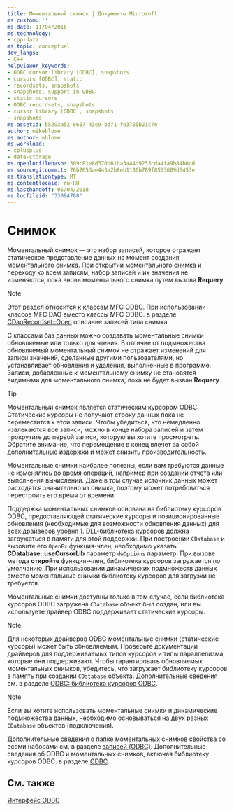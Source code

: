 ```yaml
---
title: Моментальный снимок | Документы Microsoft
ms.custom: ''
ms.date: 11/04/2016
ms.technology:
- cpp-data
ms.topic: conceptual
dev_langs:
- C++
helpviewer_keywords:
- ODBC cursor library [ODBC], snapshots
- cursors [ODBC], static
- recordsets, snapshots
- snapshots, support in ODBC
- static cursors
- ODBC recordsets, snapshots
- cursor library [ODBC], snapshots
- snapshots
ms.assetid: b5293a52-0657-43e9-bd71-fe3785b21c7e
author: mikeblome
ms.author: mblome
ms.workload:
- cplusplus
- data-storage
ms.openlocfilehash: 309c81e8d370b61ba3a44d9253cda4fa9b84b6cd
ms.sourcegitcommit: 76b7653ae443a2b8eb1186b789f8503609d6453e
ms.translationtype: MT
ms.contentlocale: ru-RU
ms.lasthandoff: 05/04/2018
ms.locfileid: "33094768"
---
```

# <a name="snapshot"></a>Снимок
Моментальный снимок — это набор записей, которое отражает статическое представление данных на момент создания моментального снимка. При открытии моментального снимка и переходу ко всем записям, набор записей и их значения не изменяются, пока вновь моментального снимка путем вызова **Requery**.  
  
> [!NOTE]
>  Этот раздел относится к классам MFC ODBC. При использовании классов MFC DAO вместо классы MFC ODBC. в разделе [CDaoRecordset::Open](../../mfc/reference/cdaorecordset-class.md#open) описание записей типа снимка.  
  
 С классами баз данных можно создавать моментальные снимки обновляемые или только для чтения. В отличие от подмножества обновляемый моментальный снимок не отражает изменений для записи значений, сделанные другими пользователями, но устанавливает обновления и удаления, выполненные в программе. Записи, добавленные к моментальному снимку не становятся видимыми для моментального снимка, пока не будет вызван **Requery**.  
  
> [!TIP]
>  Моментальный снимок является статическим курсором ODBC. Статические курсоры не получают строку данных пока не переместится к этой записи. Чтобы убедиться, что немедленно извлекаются все записи, можно в конце набора записей и затем прокрутите до первой записи, которую вы хотите просмотреть. Обратите внимание, что перемещение в конец влечет за собой дополнительные издержки и может снизить производительность.  
  
 Моментальные снимки наиболее полезны, если вам требуются данные не изменялись во время операций, например при создании отчета или выполнения вычислений. Даже в том случае источник данных может расходятся значительно из снимка, поэтому может потребоваться перестроить его время от времени.  
  
 Поддержка моментальных снимков основана на библиотеку курсоров ODBC, предоставляющей статические курсоры и позиционированные обновления (необходимые для возможности обновления данных) для всех драйверов уровня 1. DLL-библиотека курсоров должна загружаться в памяти для этой поддержки. При построении `CDatabase` и вызовите его `OpenEx` функция-член, необходимо указать **CDatabase::useCursorLib** параметр `dwOptions` параметр. При вызове метода **откройте** функция-член, библиотека курсоров загружается по умолчанию. При использовании динамических подмножеств данных вместо моментальные снимки библиотеку курсоров для загрузки не требуется.  
  
 Моментальные снимки доступны только в том случае, если библиотека курсоров ODBC загружена `CDatabase` объект был создан, или вы используете драйвер ODBC поддерживает статические курсоры.  
  
> [!NOTE]
>  Для некоторых драйверов ODBC моментальные снимки (статические курсоры) может быть обновляемым. Проверьте документации драйверов для поддерживаемых типов курсоров и типы параллелизма, которые они поддерживают. Чтобы гарантировать обновляемых моментальных снимков, убедитесь, что загружает библиотеку курсоров в память при создании `CDatabase` объекта. Дополнительные сведения см. в разделе [ODBC: библиотека курсоров ODBC](../../data/odbc/odbc-the-odbc-cursor-library.md).  
  
> [!NOTE]
>  Если вы хотите использовать моментальные снимки и динамические подмножества данных, необходимо основываться на двух разных `CDatabase` объектов (подключения).  
  
 Дополнительные сведения о папке моментальных снимков свойства со всеми наборами см. в разделе [записей (ODBC)](../../data/odbc/recordset-odbc.md). Дополнительные сведения об ODBC и моментальных снимков, включая библиотеку курсоров ODBC. в разделе [ODBC](../../data/odbc/odbc-basics.md).  
  
## <a name="see-also"></a>См. также  
 [Интерфейс ODBC](../../data/odbc/open-database-connectivity-odbc.md)